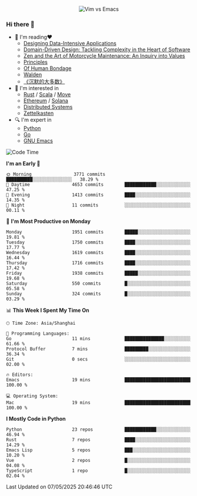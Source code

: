 <p align="center">
    <img src="https://gist.githubusercontent.com/coldnight/e696baffb094e71c96cb302118878eae/raw/40ea5053a6f66cc65f90f437e4173497da225958/banner.gif" alt="Vim vs Emacs" />
</p>

### Hi there 👋

- 📖 I'm reading❤️
    + [Designing Data-Intensive Applications](https://www.oreilly.com/library/view/designing-data-intensive-applications/9781491903063/)
    + [Domain-Driven Design: Tackling Complexity in the Heart of Software](https://www.dddcommunity.org/book/evans_2003/)
    + [Zen and the Art of Motorcycle Maintenance: An Inquiry into Values](https://en.wikipedia.org/wiki/Zen_and_the_Art_of_Motorcycle_Maintenance)
    + [Principles](https://www.principles.com/)
    + [Of Human Bondage](https://en.wikipedia.org/wiki/Of_Human_Bondage)
    + [Walden](https://en.wikipedia.org/wiki/Walden)
    + [《沉默的大多数》](https://en.wikipedia.org/wiki/Silent_majority)
- 🌱 I'm interested in
    + [Rust](https://www.rust-lang.org/) / [Scala](https://www.scala-lang.org/) / [Move](https://github.com/move-language/move/)
    + [Ethereum](https://ethereum.org/en/) / [Solana](https://solana.com/)
	+ [Distributed Systems](https://www.linuxzen.com/notes/topics/20200320174417_%E5%88%86%E5%B8%83%E5%BC%8F/)
	+ [Zettelkasten](https://www.linuxzen.com/notes/notes/20220120080920-slip_box/)
- 🔍 I'm expert in
    + [Python](https://www.python.org/)
    + [Go](https://go.dev/)
    + [GNU Emacs](https://www.gnu.org/software/emacs/)

<!--START_SECTION:waka-->
![Code Time](http://img.shields.io/badge/Code%20Time-3%2C238%20hrs%2013%20mins-blue)

**I'm an Early 🐤** 

```text
🌞 Morning                3771 commits        ██████████░░░░░░░░░░░░░░░   38.29 % 
🌆 Daytime                4653 commits        ████████████░░░░░░░░░░░░░   47.25 % 
🌃 Evening                1413 commits        ████░░░░░░░░░░░░░░░░░░░░░   14.35 % 
🌙 Night                  11 commits          ░░░░░░░░░░░░░░░░░░░░░░░░░   00.11 % 
```
📅 **I'm Most Productive on Monday** 

```text
Monday                   1951 commits        █████░░░░░░░░░░░░░░░░░░░░   19.81 % 
Tuesday                  1750 commits        ████░░░░░░░░░░░░░░░░░░░░░   17.77 % 
Wednesday                1619 commits        ████░░░░░░░░░░░░░░░░░░░░░   16.44 % 
Thursday                 1716 commits        ████░░░░░░░░░░░░░░░░░░░░░   17.42 % 
Friday                   1938 commits        █████░░░░░░░░░░░░░░░░░░░░   19.68 % 
Saturday                 550 commits         █░░░░░░░░░░░░░░░░░░░░░░░░   05.58 % 
Sunday                   324 commits         █░░░░░░░░░░░░░░░░░░░░░░░░   03.29 % 
```


📊 **This Week I Spent My Time On** 

```text
🕑︎ Time Zone: Asia/Shanghai

💬 Programming Languages: 
Go                       11 mins             ███████████████░░░░░░░░░░   61.66 % 
Protocol Buffer          7 mins              █████████░░░░░░░░░░░░░░░░   36.34 % 
Git                      0 secs              ░░░░░░░░░░░░░░░░░░░░░░░░░   02.00 % 

🔥 Editors: 
Emacs                    19 mins             █████████████████████████   100.00 % 

💻 Operating System: 
Mac                      19 mins             █████████████████████████   100.00 % 
```

**I Mostly Code in Python** 

```text
Python                   23 repos            ████████████░░░░░░░░░░░░░   46.94 % 
Rust                     7 repos             ████░░░░░░░░░░░░░░░░░░░░░   14.29 % 
Emacs Lisp               5 repos             ███░░░░░░░░░░░░░░░░░░░░░░   10.20 % 
Vue                      2 repos             █░░░░░░░░░░░░░░░░░░░░░░░░   04.08 % 
TypeScript               1 repo              █░░░░░░░░░░░░░░░░░░░░░░░░   02.04 % 
```




 Last Updated on 07/05/2025 20:46:46 UTC
<!--END_SECTION:waka-->
